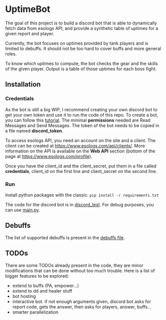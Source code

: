 # UptimeBot

The goal of this project is to build a discord bot that is able to dynamically fetch data from esologs API, and provide a synthetic table of uptimes for a given report and player.

Currently, the bot focuses on uptimes provided by tank players and is limited to debuffs. It should not be too hard to cover buffs and more general roles.

To know which uptimes to compute, the bot checks the gear and the skills of the given player. Output is a table of those uptimes for each boss fight.

## Installation

### Credentials
As the bot is still a big WIP, I recommend creating your own discord bot to get your own token and use it to run the code of this repo. To create a bot, you can follow this [tutorial](https://realpython.com/how-to-make-a-discord-bot-python/). The minimal **permissions** needed are Read Messages and Send Messages. The token of the bot needs to be copied in a file named **discord_token**.

To access esologs API, you need an account on the site and a client. The client can be created at <https://www.esologs.com/api/clients/>. More information on the API is available on the **Web API** section (bottom of the page at <https://www.esologs.com/profile>). 

Once you have the client_id and the client_secret, put them in a file called **credentials**, client_id on the first line and client_secret on the second line.

### Run

Install python packages with the classic: `pip install -r requirements.txt`

The code for the discord bot is in [discord_test](./discord_test.py). For debug purposes, you can use [main.py](./main.py).

## Debuffs
The list of supported debuffs is present in the [debuffs file](./Debuffs.py).

## TODOs

There are some TODOs already present in the code, they are minor modifications that can be done without too much trouble. Here is a list of bigger features to be explored:

- extend to buffs (PA, empower...)
- extend to dd and healer stuff
- bot hosting
- interactive bot. if not enough arguments given, discord bot asks for report code, gets the answer, then asks for players, answer, buffs...
- smarter parallelization